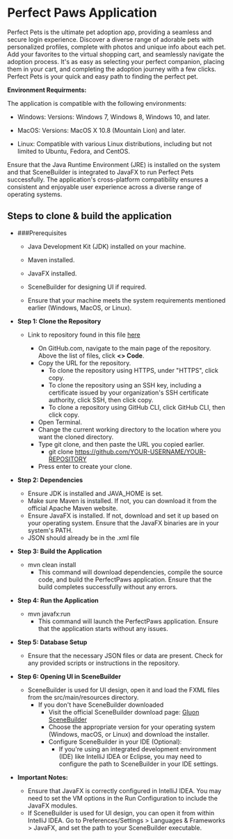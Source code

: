 # Perfect Paws Application

Perfect Pets is the ultimate pet adoption app, providing a seamless and secure login experience. Discover a diverse range of adorable pets with personalized profiles, complete with photos and unique info about each pet. Add your favorites to the virtual shopping cart, and seamlessly navigate the adoption process. It's as easy as selecting your perfect companion, placing them in your cart, and completing the adoption journey with a few clicks. Perfect Pets is your quick and easy path to finding the perfect pet.

**Environment Requirments:**

The application is compatible with the following environments:

  + Windows: Versions: Windows 7, Windows 8, Windows 10, and later.

  + MacOS: Versions: MacOS X 10.8 (Mountain Lion) and later.

  + Linux: Compatible with various Linux distributions, including but not limited to Ubuntu, Fedora, and CentOS.

Ensure that the Java Runtime Environment (JRE) is installed on the system and that SceneBuilder is integrated to JavaFX to run Perfect Pets successfully. The application's cross-platform compatibility ensures a consistent and enjoyable user experience across a diverse range of operating systems.

## Steps to clone & build the application

  + ###Prerequisites
    
      + Java Development Kit (JDK) installed on your machine.
        
      + Maven installed.
        
      + JavaFX installed.
        
      + SceneBuilder for designing UI if required.
        
      + Ensure that your machine meets the system requirements mentioned earlier (Windows, MacOS, or Linux).

   
  + **Step 1: Clone the Repository**
    
      + Link to repository found in this file [here](Perfect-Paws-Application.md)
        
          + On GitHub.com, navigate to the main page of the repository. Above the list of files, click **<> Code**.
          + Copy the URL for the repository.
              + To clone the repository using HTTPS, under "HTTPS", click copy.
              + To clone the repository using an SSH key, including a certificate issued by your organization's SSH certificate authority, click SSH, then click copy.
              + To clone a repository using GitHub CLI, click GitHub CLI, then click copy.
          + Open Terminal.
          + Change the current working directory to the location where you want the cloned directory.
          + Type git clone, and then paste the URL you copied earlier.
              + git clone https://github.com/YOUR-USERNAME/YOUR-REPOSITORY
          + Press enter to create your clone.


  + **Step 2: Dependencies**
      + Ensure JDK is installed and JAVA_HOME is set.
      + Make sure Maven is installed. If not, you can download it from the official Apache Maven website.
      + Ensure JavaFX is installed. If not, download and set it up based on your operating system. Ensure that the JavaFX binaries are in your system's PATH.
      + JSON should already be in the .xml file


  + **Step 3: Build the Application**
      + mvn clean install
          + This command will download dependencies, compile the source code, and build the PerfectPaws application. Ensure that the build completes successfully without any errors.


  + **Step 4: Run the Application**
      + mvn javafx:run
          + This command will launch the PerfectPaws application. Ensure that the application starts without any issues.


  + **Step 5: Database Setup**
      + Ensure that the necessary JSON files or data are present. Check for any provided scripts or instructions in the repository.


  + **Step 6: Opening UI in SceneBuilder**
      + SceneBuilder is used for UI design, open it and load the FXML files from the src/main/resources directory.
          + If you don't have SceneBuilder downloaded
              + Visit the official SceneBuilder download page: [Gluon SceneBuilder](https://gluonhq.com/products/scene-builder/)
              + Choose the appropriate version for your operating system (Windows, macOS, or Linux) and download the installer.
              + Configure SceneBuilder in your IDE (Optional):
                  + If you're using an integrated development environment (IDE) like IntelliJ IDEA or Eclipse, you may need to configure the path to SceneBuilder in your IDE settings.       

  + **Important Notes:**
      + Ensure that JavaFX is correctly configured in IntelliJ IDEA. You may need to set the VM options in the Run Configuration to include the JavaFX modules.
      + If SceneBuilder is used for UI design, you can open it from within IntelliJ IDEA. Go to Preferences/Settings > Languages & Frameworks > JavaFX, and set the path to your SceneBuilder executable.

        
   
    
  

